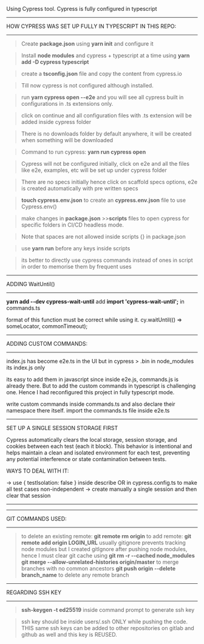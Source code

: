 Using Cypress tool. Cypress is fully configured in typescript

_________________________________________________
HOW CYPRESS WAS SET UP FULLY IN TYPESCRIPT IN THIS REPO:
_________________________________________________
> Create **package.json** using **yarn init** and configure it

> Install **node modules** and cypress + typescript at a time  using **yarn add -D cypress typescript**

> create a **tsconfig.json** file and copy the content from cypress.io

> Till now cypress is not configured although installed.

> run **yarn cypress open --e2e**  and you will see all cypress built in configurations in .ts extensions only.

> click on continue and all configuration files with .ts extension will be added inside cypress folder

> There is no downloads folder by default anywhere, it will be created when something will be downloaded 

> Command to run cypress: **yarn run cypress open**

> Cypress will not be configured initially, click on e2e and all the files like e2e, examples, etc will be set up under cypress folder

> There are no specs initially hence click on scaffold specs options, e2e is created automatically with pre written specs

> **touch cypress.env.json** to create an **cypress.env.json** file to use Cypress.env()

> make changes in **package.json** >>**scripts** files to open cypress for specific folders in CI/CD headless mode.

> Note that spaces are not allowed inside scripts {} in package.json

> use **yarn run** before any keys inside scripts

> its better to directly use cypress commands instead of ones in script in order to memorise them by frequent uses

_________________________________________________
ADDING WaitUntil()
_________________________________________________
**yarn add --dev cypress-wait-until**
add **import 'cypress-wait-until';** in commands.ts

format of this function must be correct while using it.
cy.waitUntil(() => someLocator, commonTimeout);

_________________________________________________
ADDING CUSTOM COMMANDS:
_________________________________________________
index.js has become e2e.ts in the UI but in cypress > .bin in node_modules its index.js only

its easy to add them in javascript since inside e2e.js, commands.js is already there.
But to add the custom commands in typescript is challenging one. Hence I had reconfigured this project in fully typescript mode.

write custom commands inside commands.ts and also declare their namespace there itself.
import the commands.ts file inside e2e.ts

_________________________________________________
SET UP A SINGLE SESSION STORAGE FIRST

Cypress automatically clears the local storage, session storage, and cookies between each test (each it block). This behavior is intentional and helps maintain a clean and isolated environment for each test, preventing any potential interference or state contamination between tests.

WAYS TO DEAL WITH IT:

-> use { testIsolation: false } inside describe OR in cypress.config.ts to make all test cases non-independent
-> create manually a single session and then clear that session
_________________________________________________

_________________________________________________
GIT COMMANDS USED:
_________________________________________________
> to delete an existing remote: **git remote rm origin**
> to add remote: **git remote add origin LOGIN_URL**
> usually gitignore prevents tracking node modules but I created gitIgnore after pushing node modules, hence I must clear git cache using **git rm -r --cached node_modules**
> **git merge --allow-unrelated-histories origin/master** to merge branches with no common ancestors
> **git push origin --delete branch_name** to delete any remote branch 
_________________________________________________
REGARDING SSH KEY
_________________________________________________
> **ssh-keygen -t ed25519** inside command prompt to generate ssh key

> ssh key should be inside users/.ssh ONLY while pushing the code. THIS same ssh keys can be added to other repositories on gitlab and github as well and this key is REUSED.